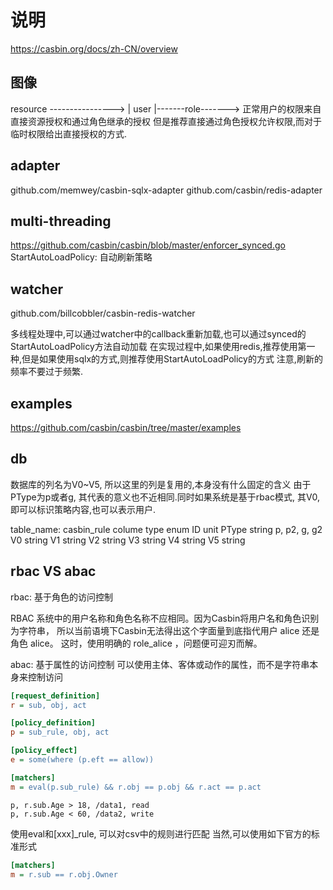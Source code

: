 # 说明
https://casbin.org/docs/zh-CN/overview  
## 图像

resource ---------------->
      |                     user
      |-------role------->
正常用户的权限来自直接资源授权和通过角色继承的授权
但是推荐直接通过角色授权允许权限,而对于临时权限给出直接授权的方式.



## adapter
github.com/memwey/casbin-sqlx-adapter
github.com/casbin/redis-adapter

## multi-threading
https://github.com/casbin/casbin/blob/master/enforcer_synced.go
StartAutoLoadPolicy: 自动刷新策略

## watcher
github.com/billcobbler/casbin-redis-watcher


多线程处理中,可以通过watcher中的callback重新加载,也可以通过synced的StartAutoLoadPolicy方法自动加载
在实现过程中,如果使用redis,推荐使用第一种,但是如果使用sqlx的方式,则推荐使用StartAutoLoadPolicy的方式
注意,刷新的频率不要过于频繁.

## examples
https://github.com/casbin/casbin/tree/master/examples

## db
数据库的列名为V0~V5, 所以这里的列是复用的,本身没有什么固定的含义
由于PType为p或者g, 其代表的意义也不近相同.同时如果系统是基于rbac模式,
其V0, 即可以标识策略内容,也可以表示用户.

table_name: casbin_rule
colume    type       enum
ID        unit
PType     string     p, p2, g, g2
V0        string
V1        string
V2        string
V3        string
V4        string
V5        string

## rbac VS abac
rbac: 基于角色的访问控制

RBAC 系统中的用户名称和角色名称不应相同。因为Casbin将用户名和角色识别为字符串， 
所以当前语境下Casbin无法得出这个字面量到底指代用户 alice 还是角色 alice。 
这时，使用明确的 role_alice ，问题便可迎刃而解。

abac: 基于属性的访问控制
可以使用主体、客体或动作的属性，而不是字符串本身来控制访问
```ini
[request_definition]
r = sub, obj, act

[policy_definition]
p = sub_rule, obj, act

[policy_effect]
e = some(where (p.eft == allow))

[matchers]
m = eval(p.sub_rule) && r.obj == p.obj && r.act == p.act
```
```csv
p, r.sub.Age > 18, /data1, read
p, r.sub.Age < 60, /data2, write
```
使用eval和[xxx]_rule, 可以对csv中的规则进行匹配
当然,可以使用如下官方的标准形式
```ini
[matchers]
m = r.sub == r.obj.Owner
```

